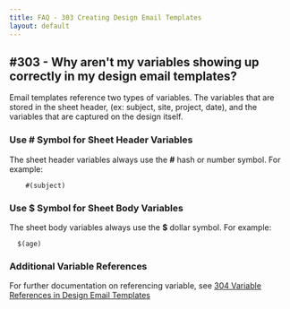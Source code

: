 ```yaml
---
title: FAQ - 303 Creating Design Email Templates
layout: default
---
```


## #303 - Why aren't my variables showing up correctly in my design email templates?

Email templates reference two types of variables. The variables that are stored in the sheet header, (ex: subject, site, project, date), and the variables that are captured on the design itself.

### Use <b>#</b> Symbol for Sheet Header Variables

The sheet header variables always use the <b>#</b> hash or number symbol. For example:

```
    #(subject)
```

### Use <b>$</b> Symbol for Sheet Body Variables

The sheet body variables always use the <b>$</b> dollar symbol. For example:

```
  $(age)
```

### Additional Variable References

For further documentation on referencing variable, see [304 Variable References in Design Email Templates](faq/300-designs/304-email-template-design-variable-references)
